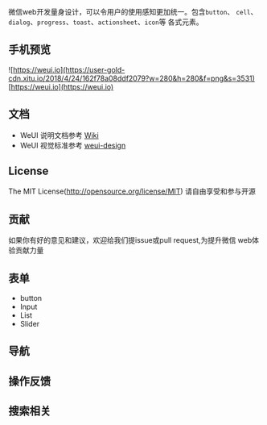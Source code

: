微信web开发量身设计，可以令用户的使用感知更加统一。包含`button`、
`cell`、`dialog`、`progress`、`toast`、`actionsheet`、`icon`等
各式元素。

## 手机预览
![https://weui.io](https://user-gold-cdn.xitu.io/2018/4/24/162f78a08ddf2079?w=280&h=280&f=png&s=3531)
[https://weui.io](https://weui.io)

## 文档
- WeUI 说明文档参考 [Wiki](https://github.com/Tencent/weui/wiki)
- WeUI 视觉标准参考 [weui-design](https://github.com/weui/weui-design)

## License
The MIT License(http://opensource.org/license/MIT)
请自由享受和参与开源

## 贡献
如果你有好的意见和建议，欢迎给我们提issue或pull request,为提升微信
web体验贡献力量

## 表单
  - button
  - Input
  - List
  - Slider


## 导航

## 操作反馈

## 搜索相关